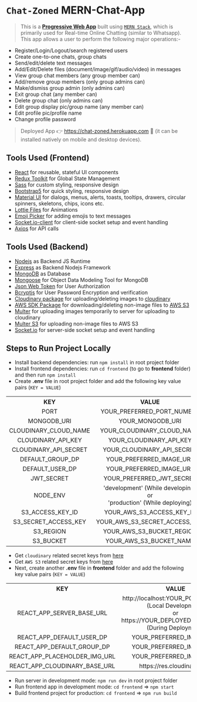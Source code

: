 # `Chat-Zoned` MERN-Chat-App

> This is a [**Progressive Web App**](https://medium.com/swlh/converting-existing-react-app-to-pwa-3c7e4e773db3) built using [`MERN Stack`](https://www.mongodb.com/mern-stack), which is primarily used for Real-time Online Chatting (similar to Whatsapp). This app allows a user to perform the following major operations:-

- Register/Login/Logout/search registered users
- Create one-to-one chats, group chats
- Send/edit/delete text messages
- Add/Edit/Delete files (document/image/gif/audio/video) in messages
- View group chat members (any group member can)
- Add/remove group members (only group admins can)
- Make/dismiss group admin (only admins can)
- Exit group chat (any member can)
- Delete group chat (only admins can)
- Edit group display pic/group name (any member can)
- Edit profile pic/profile name
- Change profile password

> Deployed App 👉 <https://chat-zoned.herokuapp.com> 🚀 (it can be installed natively on mobile and desktop devices).

## Tools Used (Frontend)

- [React](https://reactjs.org/) for reusable, stateful UI components
- [Redux Toolkit](https://redux.js.org/tutorials/quick-start) for Global State Management
- [Sass](https://sass-lang.com/) for custom styling, responsive design
- [Bootstrap5](https://getbootstrap.com/) for quick styling, responsive design
- [Material UI](https://mui.com/) for dialogs, menus, alerts, toasts, tooltips, drawers, circular spinners, skeletons, chips, icons etc.
- [Lottie Files](https://lottiefiles.com/) for Animations
- [Emoji Picker](https://www.npmjs.com/package/emoji-picker-react) for adding emojis to text messages
- [Socket.io-client](https://www.npmjs.com/package/socket.io-client) for client-side socket setup and event handling
- [Axios](https://www.npmjs.com/package/axios) for API calls

## Tools Used (Backend)

- [Nodejs](https://nodejs.org/en/) as Backend JS Runtime
- [Express](https://expressjs.com/) as Backend Nodejs Framework
- [MongoDB](https://mongodb.com/) as Database
- [Mongoose](https://www.npmjs.com/package/mongoose) for Object Data Modeling Tool for MongoDB
- [Json Web Token](https://www.npmjs.com/package/jsonwebtoken) for User Authorization
- [Bcryptjs](https://www.npmjs.com/package/bcryptjs) for User Password Encryption and verification
- [Cloudinary package](https://www.npmjs.com/package/cloudinary) for uploading/deleting images to [cloudinary](https://cloudinary.com/)
- [AWS SDK Package](https://www.npmjs.com/package/aws-sdk) for downloading/deleting non-image files to [AWS S3](https://aws.amazon.com/s3/)
- [Multer](https://www.npmjs.com/package/multer) for uploading images temporarily to server for uploading to cloudinary
- [Multer S3](https://www.npmjs.com/package/multer-s3) for uploading non-image files to AWS S3
- [Socket.io](https://www.npmjs.com/package/socket.io) for server-side socket setup and event handling

## Steps to Run Project Locally

- Install backend dependencies: run `npm install` in root project folder
- Install frontend dependencies: run `cd frontend` (to go to **frontend** folder) and then run `npm install`
- Create **.env** file in root project folder and add the following key value pairs (`KEY = VALUE`)

<table>
  <tr>
    <th>KEY</th>
    <th>VALUE</th>
  </tr>
  <tr align="center">
    <td>PORT</td>
    <td>YOUR_PREFERRED_PORT_NUMBER</td>
  </tr>
  <tr align="center">
    <td>MONGODB_URI</td>
    <td>YOUR_MONGODB_URI</td>
  </tr>
  <tr align="center">
    <td>CLOUDINARY_CLOUD_NAME</td>
    <td>YOUR_CLOUDINARY_CLOUD_NAME</td>
  </tr>
  <tr align="center">
    <td>CLOUDINARY_API_KEY</td>
    <td>YOUR_CLOUDINARY_API_KEY</td>
  </tr>
  <tr align="center">
    <td>CLOUDINARY_API_SECRET</td>
    <td>YOUR_CLOUDINARY_API_SECRET</td>
  </tr>
  <tr align="center">
    <td>DEFAULT_GROUP_DP</td>
    <td>YOUR_PREFERRED_IMAGE_URL</td>
  </tr>
  <tr align="center">
    <td>DEFAULT_USER_DP</td>
    <td>YOUR_PREFERRED_IMAGE_URL</td>
  </tr>
  <tr align="center">
    <td>JWT_SECRET</td>
    <td>YOUR_PREFERRED_JWT_SECRET</td>
  </tr>
  <tr align="center">
    <td>NODE_ENV</td>
    <td>'development' (While developing)<br>or<br>'production' (While deploying)</td>
  </tr>
  <tr align="center">
    <td>S3_ACCESS_KEY_ID</td>
    <td>YOUR_AWS_S3_ACCESS_KEY_ID</td>
  </tr>
  <tr align="center">
    <td>S3_SECRET_ACCESS_KEY</td>
    <td>YOUR_AWS_S3_SECRET_ACCESS_KEY</td>
  </tr>
  <tr align="center">
    <td>S3_REGION</td>
    <td>YOUR_AWS_S3_BUCKET_REGION</td>
  </tr>
  <tr align="center">
    <td>S3_BUCKET</td>
    <td>YOUR_AWS_S3_BUCKET_NAME</td>
  </tr>
</table>

- Get `cloudinary` related secret keys from [here](https://cloudinary.com/documentation/how_to_integrate_cloudinary)
- Get `AWS S3` related secret keys from [here](https://docs.aws.amazon.com/powershell/latest/userguide/pstools-appendix-sign-up.html)
- Next, create another **.env** file in **frontend** folder and add the following key value pairs (`KEY = VALUE`)

<table>
  <tr>
    <th>KEY</th>
    <th>VALUE</th>
  </tr>
  <tr align="center">
    <td>REACT_APP_SERVER_BASE_URL</td>
    <td>http://localhost:YOUR_PORT_NUMBER (Local Development)<br>or<br>https://YOUR_DEPLOYED_SERVER_URL (During Deployment)</td>
  </tr>
  <tr align="center">
    <td>REACT_APP_DEFAULT_USER_DP</td>
    <td>YOUR_PREFERRED_IMAGE_URL</td>
  </tr>
  <tr align="center">
    <td>REACT_APP_DEFAULT_GROUP_DP</td>
    <td>YOUR_PREFERRED_IMAGE_URL</td>
  </tr>
  <tr align="center">
    <td>REACT_APP_PLACEHOLDER_IMG_URL</td>
    <td>YOUR_PREFERRED_IMAGE_URL</td>
  </tr>
  <tr align="center">
    <td>REACT_APP_CLOUDINARY_BASE_URL</td>
    <td>https://res.cloudinary.com</td>
  </tr>
</table>

- Run server in development mode: `npm run dev` in root project folder
- Run frontend app in development mode: `cd frontend` => `npm start`
- Build frontend project for production: `cd frontend` => `npm run build`
